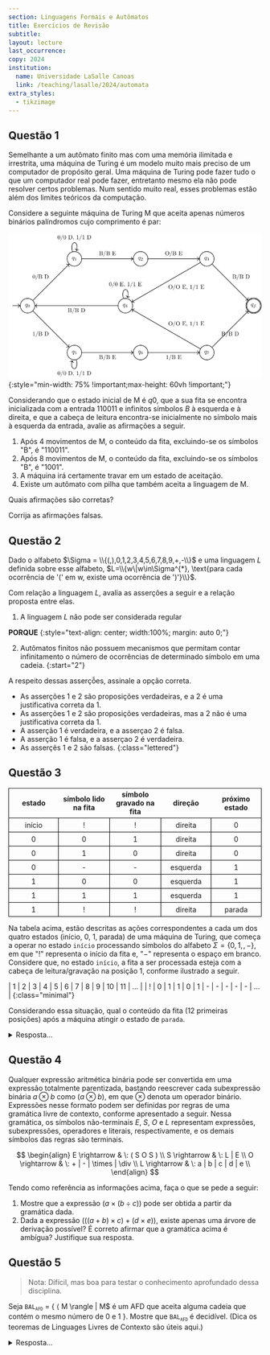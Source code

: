 ```yaml
---
section: Linguagens Formais e Autômatos
title: Exercícios de Revisão
subtitle:
layout: lecture
last_occurrence: 
copy: 2024
institution:
  name: Universidade LaSalle Canoas
  link: /teaching/lasalle/2024/automata
extra_styles:
  - tikzimage
---
```


<style>
table {
  border-collapse: collapse;
  margin: 0 auto;
  max-width: 70ch;
}
thead, tr, td {
  border: thin solid black;
  margin: 0;
  padding: 5px;
}
td {
   min-width: 10ch;
   text-align: center;
}
table.minimal td {
  min-width: 2ch !important;
}
</style>

## Questão 1

Semelhante a um autômato finito mas com uma memória ilimitada e irrestrita, uma máquina de Turing é um modelo muito mais preciso de um computador de propósito geral. Uma máquina de Turing pode fazer tudo o que um computador real pode fazer, entretanto mesmo ela não pode resolver certos problemas. Num sentido muito real, esses problemas estão além dos limites teóricos da computação.

Considere a seguinte máquina de Turing M que aceita apenas números binários palíndromos cujo comprimento é par:

![MT 1](/images/mt_enade_2021_ciencia_computacao_31.svg){:style="min-width: 75% !important;max-height: 60vh !important;"}

Considerando que o estado inicial de M é $q0$, que a sua fita se encontra inicializada com a entrada $110011$ e infinitos símbolos $B$ à esquerda e à direita, e que a cabeça de leitura encontra-se inicialmente no símbolo mais à esquerda da entrada, avalie as afirmações a seguir.

1. Após 4 movimentos de M, o conteúdo da fita, excluindo-se os símbolos "B", é "110011".
2. Após 8 movimentos de M, o conteúdo da fita, excluindo-se os símbolos "B", é "1001".
3. A máquina irá certamente travar em um estado de aceitação.
4. Existe um autômato com pilha que também aceita a linguagem de M.

Quais afirmações são corretas?

Corrija as afirmações falsas.

## Questão 2

Dado o alfabeto $\Sigma = \\{(,),0,1,2,3,4,5,6,7,8,9,+,-\\}$ e uma linguagem $L$ definida sobre esse alfabeto, $L=\\{w\|w\in\Sigma^{*}, \text{para cada ocorrência de '(' em w, existe uma ocorrência de ')'}\\}$.

Com relação a linguagem $L$, avalia as asserções a seguir e a relação proposta entre elas.

1. A linguagem $L$ não pode ser considerada regular

**PORQUE**
{:style="text-align: center; width:100%; margin: auto 0;"}

2. Autômatos finitos não possuem mecanismos que permitam contar infinitamento o número de ocorrências de determinado símbolo em uma cadeia.
{:start="2"}

A respeito dessas asserçỗes, assinale a opção correta.

* As asserções 1 e 2 são proposições verdadeiras, e a 2 é uma justificativa correta da 1.
* As asserções 1 e 2 são proposições verdadeiras, mas a 2 não é  uma justificativa correta da 1.
* A asserção 1 é verdadeira, e a asserçao 2 é falsa. 
* A asserção 1 é falsa, e a asserçao 2 é verdadeira.
* As asserçẽs 1 e 2 são falsas.
{:class="lettered"}

## Questão 3

| estado | símbolo lido na fita | símbolo gravado na fita | direção | próximo estado |
| :----: | :----: | :----: | :----: | :----: |
| início | ! | ! | direita | 0 |
| 0 | 0 | 1 | direita | 0 |
| 0 | 1 | 0 | direita | 0 |
| 0 | - | - | esquerda | 1 |
| 1 | 0 | 0 | esquerda | 1 |
| 1 | 1 | 1 | esquerda | 1 |
| 1 | ! | ! | direita | parada |

Na tabela acima, estão descritas as ações correspondentes a cada
um dos quatro estados (início, 0, 1, parada) de uma máquina de
Turing, que começa a operar no estado `início` processando
símbolos do alfabeto $\Sigma=\{0,1,\!, -\}$, em que "!" representa o início da fita e, "$-$" representa o espaço
em branco. Considere que, no estado `início`, a fita a ser
processada esteja com a cabeça de leitura/gravação na posição 1,
conforme ilustrado a seguir.

| 1 | 2 | 3 | 4 | 5 | 6 | 7 | 8 | 9 | 10 | 11 | ... |
| ! | 0 | 1 | 1 | 0 | 1 | - | - | - | - | - | ... |
{:class="minimal"}

Considerando essa situação, qual o conteúdo da fita (12 primeiras posições) após a máquina atingir o estado de `parada`.

<details>
    <summary>Resposta...</summary>
    <blockquote><code>! 1 0 0 1 0 - - - - - -</code></blockquote>
</details>

## Questão 4

Qualquer expressão aritmética binária pode ser convertida em uma expressão totalmente
parentizada, bastando reescrever cada subexpressão binária $a \otimes b$ como $(a \otimes b)$, em que $\otimes$ denota
um operador binário. Expressões nesse formato podem ser definidas por regras de uma gramática
livre de contexto, conforme apresentado a seguir. Nessa gramática, os símbolos não-terminais $E$, $S$, $O$ e $L$ representam expressões, subexpressões, operadores e literais, respectivamente, e os demais símbolos das regras são terminais.

$$
\begin{align}
E \rightarrow & \: ( S O S ) \\
S \rightarrow & \: L | E \\
O \rightarrow & \: + | - | \times | \div \\
L \rightarrow & \: a | b | c | d | e \\
\end{align}
$$

Tendo como referência as informações acima, faça o que se pede a seguir:

1. Mostre que a expressão $(a \times (b \div c))$ pode ser obtida a partir da gramática dada.
2. Dada a expressão $(((a + b) \times c) + (d \times e))$, existe apenas uma árvore de derivação possível? É correto afirmar que a gramática acima é ambígua? Justifique sua resposta.

## Questão 5

> Nota: Difícil, mas boa para testar o conhecimento aprofundado dessa disciplina.

Seja `BAL`<sub><small><code>AFD</code></small></sub> = { $\langle$ M \rangle \| M$ é um AFD que aceita alguma cadeia que contém o mesmo número de 0 e 1 }. Mostre que `BAL`<sub><small><code>AFD</code></small></sub> é decidível. (Dica os teoremas de Linguages Livres de Contexto são úteis aqui.)

<details>
   <summary>Resposta...</summary>.
<blockquote>A linguagem de todas as cadeias com igam número de <code>0</code>s e <code>1</code>s é uma linguagem livre de contexto, gerada pela gramática $S \rightarrow 1S0S | 0S1S | \varepsilon$. Seja <code>P</code> o autômato de pilha (AP) que reconece essa linguagem, construa uma MT <code>B</code> para <code>BAL<sub><small>AFD</small></sub></code>, que opera da seguinte forma: Sobre a entrada $\langle B \rangle$, onde <code>B</code> é um AFD, use <code>B</code> e <code>P</code> para construir um novo AP <code>R</code> que reconheça a intersecção das linguagens de <code>B</code> e <code>P</code>. Então, teste se a linguagem de <code>R</code> é vazia. Se sua linguagem for vazia, <i>rejeite</i>, caso contrário, <i>aceite</i>.</blockquote>

</details>
